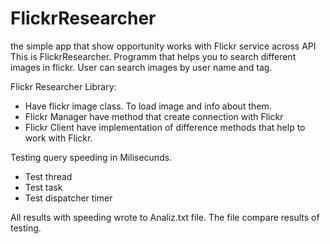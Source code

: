 # FlickrResearcher
the simple app that show opportunity works with Flickr service across API
This is FlickrResearcher. Programm that helps you to search different images in flickr. 
User can search images by user name and tag.

Flickr Researcher Library: 
- Have flickr image class. To load image and info about them.
- Flickr Manager have method that create connection with Flickr
- Flickr Client have implementation of difference methods that help to work with Flickr.

Testing query speeding in Milisecunds. 
- Test thread
- Test task 
- Test dispatcher timer

All results with speeding wrote to Analiz.txt file. 
The file compare results of testing.

